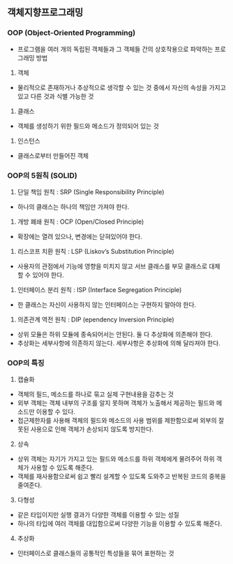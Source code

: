 ## 객체지향프로그래밍 
### OOP (Object-Oriented Programming)
- 프로그램을 여러 개의 독립된 객체들과 그 객체들 간의 상호작용으로 파악하는 프로그래밍 방법

1. 객체
- 물리적으로 존재하거나 추상적으로 생각할 수 있는 것 중에서 자신의 속성을 가지고 있고 다른 것과 식별 가능한 것

1. 클래스
- 객체를 생성하기 위한 필드와 메소드가 정의되어 있는 것

1. 인스턴스
- 클래스로부터 만들어진 객체



### OOP의 5원칙 (SOLID)
1. 단일 책임 원칙 : SRP (Single Responsibility Principle)
- 하나의 클래스는 하나의 책임만 가져야 한다.

1. 개방 폐쇄 원칙 : OCP (Open/Closed Principle)
- 확장에는 열려 있으나, 변경에는 닫혀있어야 한다.

1. 리스코프 치환 원칙 : LSP (Liskov’s Substitution Principle)
- 사용자의 관점에서 기능에 영향을 미치지 않고 서브 클래스를 부모 클래스로 대체 할 수 있어야 한다.

1. 인터페이스 분리 원칙 : ISP (Interface Segregation Principle)
- 한 클래스는 자신이 사용하지 않는 인터페이스는 구현하지 말아야 한다.

1. 의존관계 역전 원칙 : DIP (ependency Inversion Principle)
- 상위 모듈은 하위 모듈에 종속되어서는 안된다. 둘 다 추상화에 의존해야 한다.
- 추상화는 세부사항에 의존하지 않는다. 세부사항은 추상화에 의해 달라져야 한다.

### OOP의 특징
1. 캡슐화
- 객체의 필드, 메소드를 하나로 묶고 실제 구현내용을 감추는 것
- 외부 객체는 객체 내부의 구조를 알지 못하며 객체가 노출해서 제공하는 필드와 메소드만 이용할 수 있다.
- 접근제한자를 사용해 객체의 필드와 메소드의 사용 범위를 제한함으로써 외부의 잘못된 사용으로 인해 객체가 손상되지 않도록 방지한다.

2. 상속
- 상위 객체는 자기가 가지고 있는 필드와 메소드를 하위 객체에게 물려주어 하위 객체가 사용할 수 있도록 해준다.
- 객체를 재사용함으로써 쉽고 빨리 설계할 수 있도록 도와주고 반복된 코드의 중복을 줄여준다.

3. 다형성
- 같은 타입이지만 실행 결과가 다양한 객체를 이용할 수 있는 성질
- 하나의 타입에 여러 객체를 대입함으로써 다양한 기능을 이용할 수 있도록 해준다.

4. 추상화
- 인터페이스로 클래스들의 공통적인 특성들을 묶어 표현하는 것
